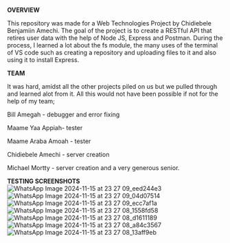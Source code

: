 **OVERVIEW**

This repository was made for a Web Technologies Project by Chidiebele Benjamiin Amechi. The goal of the project is to create a RESTful API that retires user data with the help of Node JS, Express and Postman. During the process, I learned a lot about the fs module, the many uses of the terminal of VS code such as creating a repository and uploading files to it and also using it to install Express. 


**TEAM**

It was hard, amidst all the other projects piled on us but we pulled through and learned alot from it.
All this would not have been possible if not for the help of my team;

Bill Amegah - debugger and error fixing 

Maame Yaa Appiah- tester

Maame Araba Amoah - tester

Chidiebele Amechi - server creation

Michael Mortty -  server creation
and a very generous senior.


**TESTING SCREENSHOTS**
![WhatsApp Image 2024-11-15 at 23 27 09_eed244e3](https://github.com/user-attachments/assets/66b1d292-eab1-4cc3-b381-da619df31648)
![WhatsApp Image 2024-11-15 at 23 27 09_04d07514](https://github.com/user-attachments/assets/42817b5b-7533-4a92-8cf4-4277038cc577)
![WhatsApp Image 2024-11-15 at 23 27 09_ecc7af1a](https://github.com/user-attachments/assets/6e2eecaa-bc5f-4bc7-80a2-4f4f198ce642)
![WhatsApp Image 2024-11-15 at 23 27 08_1558fd58](https://github.com/user-attachments/assets/b3094237-b904-491f-b0d4-7c70b3c5fb2a)
![WhatsApp Image 2024-11-15 at 23 27 08_d1611189](https://github.com/user-attachments/assets/a419a8bb-0580-46a3-b196-29aab3d60ff2)
![WhatsApp Image 2024-11-15 at 23 27 08_a84c3567](https://github.com/user-attachments/assets/17777235-16a1-4abd-a1ed-2c359c960662)
![WhatsApp Image 2024-11-15 at 23 27 08_13aff9eb](https://github.com/user-attachments/assets/6e798b95-abfd-45cd-bcc5-b88fe04c5195)



